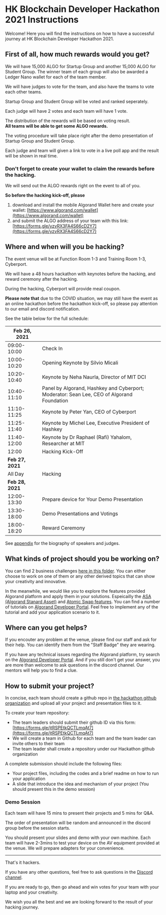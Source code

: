 # HK Blockchain Developer Hackathon 2021 Instructions

Welcome! Here you will find the instructions on how to have a successful journey at HK Blockchain Developer Hackathon 2021.

## First of all, how much rewards would you get?

We will have 15,000 ALGO for Startup Group and another 15,000 ALGO for Student Group. The winner team of each group will also be awarded a Ledger Nano wallet for each of the team member.

We will have judges to vote for the team, and also have the teams to vote each other teams.

Startup Group and Student Group will be voted and ranked seperately.

Each judge will have 2 votes and each team will have 1 vote.

The distribution of the rewards will be based on voting result.   
**All teams will be able to get some ALGO rewards.**

The voting procedure will take place right after the demo presentation of Startup Group and Student Group.

Each judge and team will given a link to vote in a live poll app and the result will be shown in real time.

### Don't forget to create your wallet to claim the rewards before the hacking.

We will send out the ALGO rewards right on the event to all of you.

**So before the hacking kick-off, please** 

1. download and install the mobile Algorand Wallet here and create your wallet: [https://www.algorand.com/wallet](https://www.algorand.com/wallet)
2. and submit the ALGO address of your team with this link: [https://forms.gle/yzvRX3FA4S66cD2Y7](https://forms.gle/yzvRX3FA4S66cD2Y7)



## Where and when will you be hacking?

The event venue will be at Function Room 1-3 and Training Room 1-3, Cyberport.

We will have a 48 hours hackathon with keynotes before the hacking, and reward ceremony after the hacking.

During the hacking, Cyberport will provide meal coupon.

**Please note that** due to the COVID situation, we may still have the event as an online hackathon before the hackathon kick-off, so please pay attention to our email and discord notification.

See the table below for the full schedule:

|  **Feb 26, 2021**      |                                                              |
| ------------------------------ | ------------------------------------------------------------ |
| 09:00-10:00                    | Check In                                                     |
| 10:00-10:20                    | Opening Keynote by Silvio Micali                             |
| 10:20-10:40                    | Keynote by Neha Naurla, Director of MIT DCI                  |
| 10:40-11:10                    | Panel by Algorand, Hashkey and Cyberport;<br/>Moderator: Sean Lee, CEO of Algorand Foundation |
| 11:10-11:25                    | Keynote by Peter Yan, CEO of Cyberport                       |
| 11:25-11:40                    | Keynote by Michel Lee, Executive President of Hashkey        |
| 11:40-12:00                    | Keynote by Dr Raphael (Rafi) Yahalom, Researcher at MIT      |
| 12:00                          | Hacking Kick-Off                                             |
| **Feb 27, 2021**               |                                                              |
| All Day                        | Hacking                                                      |
| **Feb 28, 2021**               |                                                              |
| 12:00-13:30                    | Prepare device for Your Demo Presentation                    |
| 13:30-18:00                    | Demo Presentations and Votings                               |
| 18:00-18:20                    | Reward Ceremony                                              |

See [appendix](./appendix-speakers-and-judges.md) for the biography of speakers and judges.

## What kinds of project should you be working on?

You can find 2 business challenges [here in this folder](./challenges). You can either choose to work on one of them or any other derived topics that can show your creativity and innovative.

In the meanwhile, we would like you to explore the features provided Algorand platform and apply them in your solutions. Espeicailly the [ASA (Algorand Stanard Asset)](https://developer.algorand.org/docs/features/asa/) and [Atomic Swap features](https://developer.algorand.org/docs/features/atomic_transfers/). You can find a number of tutorials on [Algorand Developer Portal](https://developer.algorand.org/). Feel free to implement any of the tutorial and add your application scenario to it.



## Where can you get helps?

If you encouter any problem at the venue, please find our staff and ask for their help. You can identify them from the "Staff Badge" they are wearing.

If you have any technical issues regarding the Algorand platform, try search on the [Algorand Developer Portal](https://developer.algorand.org/).
And if you still don't get your answer, you are more than welcome to ask questions in the discord channel. Our mentors will help you to find a clue.



## How to submit your project?

In concise, each team should create a github repo in [the hackathon github organization](https://github.com/HK-Blockchain-Developer-Hackathon-2021/) and upload all your project and presentation files to it.

To create your team repository:

* The team leaders should submit their github ID via this form: [https://forms.gle/jtRSPEtkQCTLmqAt7](https://forms.gle/jtRSPEtkQCTLmqAt7)
* We will create a team in Github for each team and the team leader can invite others to their team
* The team leader shall create a repository under our Hackathon github organization

A complete submission should include the following files:

* Your project files, including the codes and a brief readme on how to run your application
* A slide that introduce the idea and mechanism of your project (You should present this in the demo session)

### Demo Session

Each team will have 15 mins to present their projects and 5 mins for Q&A.

The order of presentation will be random and announced in the discord group before the session starts.

You should present your slides and demo with your own machine. Each team will have 2-3mins to test your device on the AV equipment provided at the venue. We will prepare adapters for your convenience.



----

That's it hackers.

If you have any other questions, feel free to ask questions in the [Discord channel](https://discord.gg/YgPTCVk).

If you are ready to go, then go ahead and win votes for your team with your laptop and your creativity.

We wish you all the best and we are looking forward to the result of your hacking journey.

